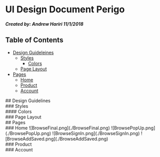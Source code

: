 # UI Design Document Perigo
##### Created by: Andrew Hariri 11/1/2018


## Table of Contents
- [Design Guideleines](#dg)
    - [Styles](#styles)
        - [Colors](#colors)
    - [Page Layout](#flexbox)
- [Pages](#pages)
    - [Home](#home)
    - [Product](#product)
    - [Account](#account)


<div id='dg'></div>
## Design Guidelines


<div id='styles'> </div>
### Styles




<div id='colors' />
#### Colors




<div id='flexbox' />
### Page Layout


<div id='pages' />
## Pages


<div id='home' />
### Home
![BrowseFinal.png](./BrowseFinal.png)
![BrowsePopUp.png](./BrowsePopUp.png)
![BrowseSignIn.png](./BrowseSignIn.png)
![BrowseAddSaved.png](./BrowseAddSaved.png)


<div id='product' />
### Product


<div id='account' />
### Account
